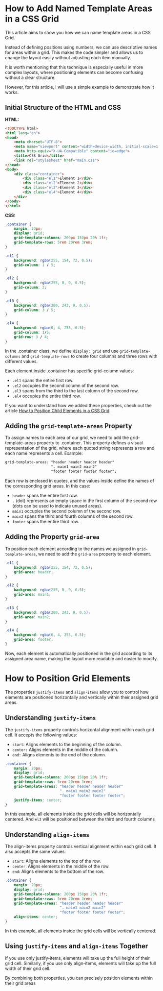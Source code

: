 # How to Add Named Template Areas in a CSS Grid

This article aims to show you how we can name template areas in a CSS Grid.

Instead of defining positions using numbers, we can use descriptive names for areas within a grid. This makes the code simpler and allows us to change the layout easily without adjusting each item manually.

It is worth mentioning that this technique is especially useful in more complex layouts, where positioning elements can become confusing without a clear structure.

However, for this article, I will use a simple example to demonstrate how it works.

## Initial Structure of the HTML and CSS

**HTML:**

```html
<!DOCTYPE html>
<html lang="en">
<head>
    <meta charset="UTF-8">
    <meta name="viewport" content="width=device-width, initial-scale=1.0">
    <meta http-equiv="X-UA-Compatible" content="ie=edge">
    <title>CSS Grid</title>
    <link rel="stylesheet" href="main.css">
</head>
<body>
    <div class="container">
        <div class="el1">Element 1</div>
        <div class="el2">Element 2</div>
        <div class="el3">Element 3</div>
        <div class="el4">Element 4</div>
    </div>
</body>
</html>
```

**CSS:**

```css
.container {
    margin: 20px;
    display: grid;
    grid-template-columns: 200px 150px 20% 1fr;
    grid-template-rows: 5rem 20rem 3rem;
}

.el1 {
    background: rgba(255, 154, 72, 0.5);
    grid-column: 1 / 5;
}

.el2 {
    background: rgba(255, 0, 0, 0.5);
    grid-column: 2;
}

.el3 {
    background: rgba(200, 243, 9, 0.5);
    grid-column: 3 / 5;
}

.el4 {
    background: rgba(0, 4, 255, 0.5);
    grid-column: 1/5;
    grid-row: 3 / 4;
}
```

In the .container class, we define `display: grid` and use `grid-template-columns` and `grid-template-rows` to create four columns and three rows with different values.    

Each element inside .container has specific grid-column values:

- `.el1` spans the entire first row.
- `.el2` occupies the second column of the second row.
- `.el3` spans from the third to the last column of the second row.
- `.el4` occupies the entire third row.

If you want to understand how we added these properties, check out the article [How to Position Child Elements in a CSS Grid](position-child-grid.md).

## Adding the `grid-template-areas` Property

To assign names to each area of our grid, we need to add the grid-template-areas property to .container. This property defines a visual representation of the grid, where each quoted string represents a row and each name represents a cell.
Example:

```css
grid-template-areas: "header header header header"
                     ". main1 main2 main2"
                     "footer footer footer footer";
```

Each row is enclosed in quotes, and the values inside define the names of the corresponding grid areas. In this case:

- `header` spans the entire first row.
- `.` (dot) represents an empty space in the first column of the second row (dots can be used to indicate unused areas).
- `main1` occupies the second column of the second row.
- `main2` spans the third and fourth columns of the second row.
- `footer` spans the entire third row.

## Adding the Property `grid-area`

To position each element according to the names we assigned in `grid-template-areas`, we need to add the `grid-area` property to each element.

```css
.el1 {
    background: rgba(255, 154, 72, 0.5);
    grid-area: header;
}

.el2 {
    background: rgba(255, 0, 0, 0.5);
    grid-area: main1;
}

.el3 {
    background: rgba(200, 243, 9, 0.5);
    grid-area: main2;
}

.el4 {
    background: rgba(0, 4, 255, 0.5);
    grid-area: footer;
}
```

Now, each element is automatically positioned in the grid according to its assigned area name, making the layout more readable and easier to modify.

# How to Position Grid Elements

The properties `justify-items` and `align-items` allow you to control how elements are positioned horizontally and vertically within their assigned grid areas.

## Understanding `justify-items`

The `justify-items` property controls horizontal alignment within each grid cell. It accepts the following values:

- `start`: Aligns elements to the beginning of the column.
- `center:` Aligns elements in the middle of the column.
- `end:` Aligns elements to the end of the column.

```css
.container {
    margin: 20px;
    display: grid;
    grid-template-columns: 200px 150px 20% 1fr;
    grid-template-rows: 5rem 20rem 3rem;
    grid-template-areas: "header header header header"
                         ". main1 main2 main2"
                         "footer footer footer footer";
    justify-items: center;
}
```
In this example, all elements inside the grid cells will be horizontally centered. And `el3` will be positioned between the third and fourth columns

## Understanding `align-items`

The align-items property controls vertical alignment within each grid cell. It also accepts the same values:

- `start`: Aligns elements to the top of the row.
- `center`: Aligns elements in the middle of the row.
- `end`: Aligns elements to the bottom of the row.

```css
.container {
    margin: 20px;
    display: grid;
    grid-template-columns: 200px 150px 20% 1fr;
    grid-template-rows: 5rem 20rem 3rem;
    grid-template-areas: "header header header header"
                         ". main1 main2 main2"
                         "footer footer footer footer";
    align-items: center;
}
```
In this example, all elements inside the grid cells will be vertically centered.

## Using `justify-items` and `align-items` Together

If you use only justify-items, elements will take up the full height of their grid cell. Similarly, if you use only align-items, elements will take up the full width of their grid cell.

By combining both properties, you can precisely position elements within their grid areas